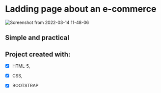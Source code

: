 # Ladding page about an e-commerce

![Screenshot from 2022-03-14 11-48-06](https://user-images.githubusercontent.com/84159325/158378555-666b3e84-df2d-40f3-89a5-f7c0c0c94968.png)

## Simple and practical

## Project created with:
- [x] HTML-5,
- [x] CSS,
- [x] BOOTSTRAP 


